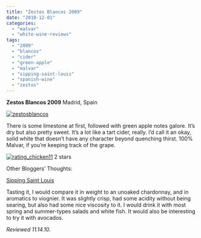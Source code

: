 ```yaml
---
title: "Zestos Blancos 2009"
date: "2010-12-01"
categories:
  - "malvar"
  - "white-wine-reviews"
tags:
  - "2009"
  - "blancos"
  - "cider"
  - "green-apple"
  - "malvar"
  - "sipping-saint-louis"
  - "spanish-wine"
  - "zestos"
---
```


**Zestos Blancos 2009** Madrid, Spain

[![](http://s3.amazonaws.com/thegourmez-wpmedia/2010/12/zestosblancos.jpg "zestosblancos")](http://s3.amazonaws.com/thegourmez-wpmedia/2010/12/zestosblancos.jpg)

There is some limestone at first, followed with green apple notes galore. It’s dry but also pretty sweet. It’s a lot like a tart cider, really. I’d call it an okay, solid white that doesn’t have any character beyond quenching thirst. 100% Malvar, if you’re keeping track of the grape.




<div class="caption">

[![](http://s3.amazonaws.com/thegourmez-wpmedia/2009/02/rating_chicken11.gif "rating_chicken11")](http://s3.amazonaws.com/thegourmez-wpmedia/2009/02/rating_chicken11.gif) 2 stars</div>


Other Bloggers’ Thoughts:

[Sipping Saint Louis](http://sippinstl.blogspot.com/2010/06/new-grape.html)

Tasting it, I would compare it in weight to an unoaked chardonnay, and in aromatics to viognier. It was slightly crisp, had some acidity without being searing, but also had some nice viscosity to it. I would drink it with most spring and summer-types salads and white fish. It would also be interesting to try it with avocados.

_Reviewed 11.14.10._
